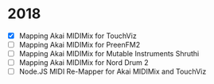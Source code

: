 # 2018

*  [x] Mapping Akai MIDIMix for TouchViz
*  [ ] Mapping Akai MIDIMix for PreenFM2
*  [ ] Mapping Akai MIDIMix for Mutable Instruments Shruthi
*  [ ] Mapping Akai MIDIMix for Nord Drum 2
*  [ ] Node.JS MIDI Re-Mapper for Akai MIDIMix and TouchViz
